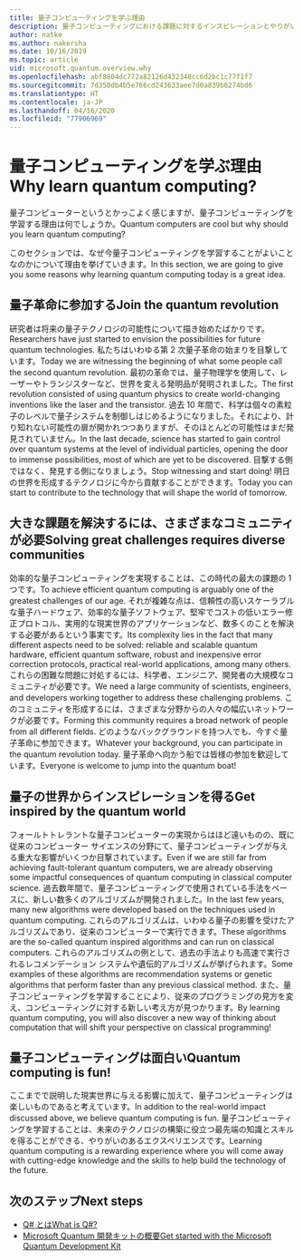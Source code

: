 ```yaml
---
title: 量子コンピューティングを学ぶ理由
description: 量子コンピューティングにおける課題に対するインスピレーションとやりがいを見出します。
author: natke
ms.author: nakersha
ms.date: 10/16/2019
ms.topic: article
uid: microsoft.quantum.overview.why
ms.openlocfilehash: abf8804dc772a82126d432348cc6d2bc1c77f1f7
ms.sourcegitcommit: 7d350db4b5e766cd243633aee7d0a839b6274bd6
ms.translationtype: HT
ms.contentlocale: ja-JP
ms.lasthandoff: 04/16/2020
ms.locfileid: "77906969"
---
```

# <a name="why-learn-quantum-computing"></a><span data-ttu-id="e2a07-103">量子コンピューティングを学ぶ理由</span><span class="sxs-lookup"><span data-stu-id="e2a07-103">Why learn quantum computing?</span></span>

<span data-ttu-id="e2a07-104">量子コンピューターというとかっこよく感じますが、量子コンピューティングを学習する理由は何でしょうか。</span><span class="sxs-lookup"><span data-stu-id="e2a07-104">Quantum computers are cool but why should you learn quantum computing?</span></span>

<span data-ttu-id="e2a07-105">このセクションでは、なぜ今量子コンピューティングを学習することがよいことなのかについて理由を挙げていきます。</span><span class="sxs-lookup"><span data-stu-id="e2a07-105">In this section, we are going to give you some reasons why learning quantum computing today is a great idea.</span></span>

## <a name="join-the-quantum-revolution"></a><span data-ttu-id="e2a07-106">量子革命に参加する</span><span class="sxs-lookup"><span data-stu-id="e2a07-106">Join the quantum revolution</span></span>

<span data-ttu-id="e2a07-107">研究者は将来の量子テクノロジの可能性について描き始めたばかりです。</span><span class="sxs-lookup"><span data-stu-id="e2a07-107">Researchers have just started to envision the possibilities for future quantum technologies.</span></span> <span data-ttu-id="e2a07-108">私たちはいわゆる第 2 次量子革命の始まりを目撃しています。</span><span class="sxs-lookup"><span data-stu-id="e2a07-108">Today we are witnessing the beginning of what some people call the second quantum revolution.</span></span> <span data-ttu-id="e2a07-109">最初の革命では、量子物理学を使用して、レーザーやトランジスターなど、世界を変える発明品が発明されました。</span><span class="sxs-lookup"><span data-stu-id="e2a07-109">The first revolution consisted of using quantum physics to create world-changing inventions like the laser and the transistor.</span></span> <span data-ttu-id="e2a07-110">過去 10 年間で、科学は個々の素粒子のレベルで量子システムを制御しはじめるようになりました。それにより、計り知れない可能性の扉が開かれつつありますが、そのほとんどの可能性はまだ発見されていません。</span><span class="sxs-lookup"><span data-stu-id="e2a07-110">In the last decade, science has started to gain control over quantum systems at the level of individual particles, opening the door to immense possibilities, most of which are yet to be discovered.</span></span> <span data-ttu-id="e2a07-111">目撃する側ではなく、発見する側になりましょう。</span><span class="sxs-lookup"><span data-stu-id="e2a07-111">Stop witnessing and start doing!</span></span> <span data-ttu-id="e2a07-112">明日の世界を形成するテクノロジに今から貢献することができます。</span><span class="sxs-lookup"><span data-stu-id="e2a07-112">Today you can start to contribute to the technology that will shape the world of tomorrow.</span></span>

## <a name="solving-great-challenges-requires-diverse-communities"></a><span data-ttu-id="e2a07-113">大きな課題を解決するには、さまざまなコミュニティが必要</span><span class="sxs-lookup"><span data-stu-id="e2a07-113">Solving great challenges requires diverse communities</span></span>

<span data-ttu-id="e2a07-114">効率的な量子コンピューティングを実現することは、この時代の最大の課題の 1 つです。</span><span class="sxs-lookup"><span data-stu-id="e2a07-114">To achieve efficient quantum computing is arguably one of the greatest challenges of our age.</span></span> <span data-ttu-id="e2a07-115">それが複雑な点は、信頼性の高いスケーラブルな量子ハードウェア、効率的な量子ソフトウェア、堅牢でコストの低いエラー修正プロトコル、実用的な現実世界のアプリケーションなど、数多くのことを解決する必要があるという事実です。</span><span class="sxs-lookup"><span data-stu-id="e2a07-115">Its complexity lies in the fact that many different aspects need to be solved: reliable and scalable quantum hardware, efficient quantum software, robust and inexpensive error correction protocols, practical real-world applications, among many others.</span></span> <span data-ttu-id="e2a07-116">これらの困難な問題に対処するには、科学者、エンジニア、開発者の大規模なコミュニティが必要です。</span><span class="sxs-lookup"><span data-stu-id="e2a07-116">We need a large community of scientists, engineers, and developers working together to address these challenging problems.</span></span> <span data-ttu-id="e2a07-117">このコミュニティを形成するには、さまざまな分野からの人々の幅広いネットワークが必要です。</span><span class="sxs-lookup"><span data-stu-id="e2a07-117">Forming this community requires a broad network of people from all different fields.</span></span> <span data-ttu-id="e2a07-118">どのようなバックグラウンドを持つ人でも、今すぐ量子革命に参加できます。</span><span class="sxs-lookup"><span data-stu-id="e2a07-118">Whatever your background, you can participate in the quantum revolution today.</span></span> <span data-ttu-id="e2a07-119">量子革命へ向かう船では皆様の参加を歓迎しています。</span><span class="sxs-lookup"><span data-stu-id="e2a07-119">Everyone is welcome to jump into the quantum boat!</span></span>

## <a name="get-inspired-by-the-quantum-world"></a><span data-ttu-id="e2a07-120">量子の世界からインスピレーションを得る</span><span class="sxs-lookup"><span data-stu-id="e2a07-120">Get inspired by the quantum world</span></span>

<span data-ttu-id="e2a07-121">フォールトトレラントな量子コンピューターの実現からはほど遠いものの、既に従来のコンピューター サイエンスの分野にて、量子コンピューティングが与える重大な影響がいくつか目撃されています。</span><span class="sxs-lookup"><span data-stu-id="e2a07-121">Even if we are still far from achieving fault-tolerant quantum computers, we are already observing some impactful consequences of quantum computing in classical computer science.</span></span> <span data-ttu-id="e2a07-122">過去数年間で、量子コンピューティングで使用されている手法をベースに、新しい数多くのアルゴリズムが開発されました。</span><span class="sxs-lookup"><span data-stu-id="e2a07-122">In the last few years, many new algorithms were developed based on the techniques used in quantum computing.</span></span> <span data-ttu-id="e2a07-123">これらのアルゴリズムは、いわゆる量子の影響を受けたアルゴリズムであり、従来のコンピューターで実行できます。</span><span class="sxs-lookup"><span data-stu-id="e2a07-123">These algorithms are the so-called quantum inspired algorithms and can run on classical computers.</span></span> <span data-ttu-id="e2a07-124">これらのアルゴリズムの例として、過去の手法よりも高速で実行されるレコメンデーション システムや遺伝的アルゴリズムが挙げられます。</span><span class="sxs-lookup"><span data-stu-id="e2a07-124">Some examples of these algorithms are recommendation systems or genetic algorithms that perform faster than any previous classical method.</span></span> <span data-ttu-id="e2a07-125">また、量子コンピューティングを学習することにより、従来のプログラミングの見方を変え、コンピューティングに対する新しい考え方が見つかります。</span><span class="sxs-lookup"><span data-stu-id="e2a07-125">By learning quantum computing, you will also discover a new way of thinking about computation that will shift your perspective on classical programming!</span></span>

## <a name="quantum-computing-is-fun"></a><span data-ttu-id="e2a07-126">量子コンピューティングは面白い</span><span class="sxs-lookup"><span data-stu-id="e2a07-126">Quantum computing is fun!</span></span>

<span data-ttu-id="e2a07-127">ここまでで説明した現実世界に与える影響に加えて、量子コンピューティングは楽しいものであると考えています。</span><span class="sxs-lookup"><span data-stu-id="e2a07-127">In addition to the real-world impact discussed above, we believe quantum computing is fun.</span></span> <span data-ttu-id="e2a07-128">量子コンピューティングを学習することは、未来のテクノロジの構築に役立つ最先端の知識とスキルを得ることができる、やりがいのあるエクスペリエンスです。</span><span class="sxs-lookup"><span data-stu-id="e2a07-128">Learning quantum computing is a rewarding experience where you will come away with cutting-edge knowledge and the skills to help build the technology of the future.</span></span>

## <a name="next-steps"></a><span data-ttu-id="e2a07-129">次のステップ</span><span class="sxs-lookup"><span data-stu-id="e2a07-129">Next steps</span></span>

* [<span data-ttu-id="e2a07-130">Q# とは</span><span class="sxs-lookup"><span data-stu-id="e2a07-130">What is Q#?</span></span>](xref:microsoft.quantum.overview.qsharp)
* [<span data-ttu-id="e2a07-131">Microsoft Quantum 開発キットの概要</span><span class="sxs-lookup"><span data-stu-id="e2a07-131">Get started with the Microsoft Quantum Development Kit</span></span>](xref:microsoft.quantum.welcome)
